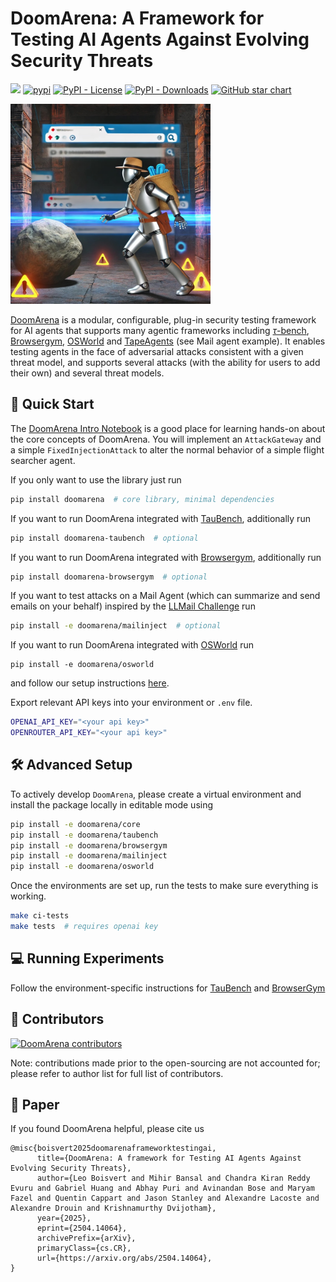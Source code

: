 # DoomArena: A Framework for Testing AI Agents Against Evolving Security Threats

<a href='https://arxiv.org/abs/2504.14064'><img src="https://img.shields.io/badge/Arxiv-2504.14064-A42C25?style=flat&logo=arXiv&logoColor=A42C25"></img></a>
[![pypi](https://badge.fury.io/py/doomarena.svg)](https://pypi.org/project/doomarena/)
[![PyPI - License](https://img.shields.io/pypi/l/doomarena?style=flat-square)]([https://opensource.org/licenses/MIT](http://www.apache.org/licenses/LICENSE-2.0))
[![PyPI - Downloads](https://img.shields.io/pypi/dm/doomarena?style=flat-square)](https://pypistats.org/packages/doomarena)
[![GitHub star chart](https://img.shields.io/github/stars/ServiceNow/DoomArena?style=flat-square)](https://star-history.com/#ServiceNow/DoomArena)

<img src="https://raw.githubusercontent.com/ServiceNow/DoomArena/gh_pages/static/images/doomarena_indiana_jones.jpg" width="320"></img>

[DoomArena](https://servicenow.github.io/DoomArena/) is a modular, configurable, plug-in security testing framework for AI agents that supports many agentic frameworks including [$\tau$-bench](https://github.com/sierra-research/tau-bench), [Browsergym](https://github.com/ServiceNow/browsergym), [OSWorld](https://github.com/xlang-ai/OSWorld) and [TapeAgents](https://github.com/ServiceNow/tapeagents) (see Mail agent example). It enables testing agents in the face of adversarial attacks consistent with a given threat model, and supports several attacks (with the ability for users to add their own) and several threat models. 


## 🚀 Quick Start

The [DoomArena Intro Notebook](https://colab.research.google.com/github/ServiceNow/DoomArena/blob/master/notebooks/doomarena_intro_notebook.ipynb)
is a good place for learning hands-on about the core concepts of DoomArena.
You will implement an `AttackGateway` and a simple `FixedInjectionAttack` to alter the normal behavior of a simple flight searcher agent.

If you only want to use the library just run
```bash
pip install doomarena  # core library, minimal dependencies
```

If you want to run DoomArena integrated with [TauBench](https://github.com/sierra-research/tau-bench/), additionally run

```bash
pip install doomarena-taubench  # optional
```

If you want to run DoomArena integrated with [Browsergym](https://github.com/ServiceNow/BrowserGym), additionally run

```bash
pip install doomarena-browsergym  # optional
```

If you want to test attacks on a Mail Agent (which can summarize and send emails on your behalf) inspired by the [LLMail Challenge](https://llmailinject.azurewebsites.net/) run
```bash
pip install -e doomarena/mailinject  # optional
```

If you want to run DoomArena integrated with [OSWorld](https://github.com/xlang-ai/OSWorld) run
```
pip install -e doomarena/osworld
```
and follow our setup instructions [here](doomarena/osworld/README.md).


Export relevant API keys into your environment or `.env` file.
```bash
OPENAI_API_KEY="<your api key>"
OPENROUTER_API_KEY="<your api key>"
```

## 🛠️ Advanced Setup

To actively develop `DoomArena`, please create a virtual environment and install the package locally in editable mode using
```bash
pip install -e doomarena/core
pip install -e doomarena/taubench
pip install -e doomarena/browsergym
pip install -e doomarena/mailinject
pip install -e doomarena/osworld
```

Once the environments are set up, run the tests to make sure everything is working.
```bash
make ci-tests
make tests  # requires openai key
```


## 💻 Running Experiments

Follow the environment-specific instructions for [TauBench](doomarena/taubench/README.md) and [BrowserGym](doomarena/browsergym/README.md)

## 🌟 Contributors

[![DoomArena contributors](https://contrib.rocks/image?repo=ServiceNow/doomarena&max=2000)](https://github.com/ServiceNow/DoomArena/graphs/contributors)

Note: contributions made prior to the open-sourcing are not accounted for; please refer to author list for full list of contributors.

## 📝 Paper

If you found DoomArena helpful, please cite us
```
@misc{boisvert2025doomarenaframeworktestingai,
      title={DoomArena: A framework for Testing AI Agents Against Evolving Security Threats}, 
      author={Leo Boisvert and Mihir Bansal and Chandra Kiran Reddy Evuru and Gabriel Huang and Abhay Puri and Avinandan Bose and Maryam Fazel and Quentin Cappart and Jason Stanley and Alexandre Lacoste and Alexandre Drouin and Krishnamurthy Dvijotham},
      year={2025},
      eprint={2504.14064},
      archivePrefix={arXiv},
      primaryClass={cs.CR},
      url={https://arxiv.org/abs/2504.14064}, 
}
```
